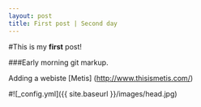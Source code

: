 ```yaml
---
layout: post
title: First post | Second day
---
```

#This is my **first** post! 

###Early morning git markup.

Adding a webiste [Metis] (http://www.thisismetis.com/)


#![_config.yml]({{ site.baseurl }}/images/head.jpg)

